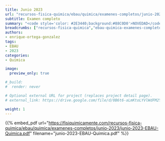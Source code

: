 ```yaml
---
title: Junio 2023
url: "recursos-fisica-quimica/ebau/quimica/examenes-completos/junio-2023"
subtitle: Examen completo
summary: "<code style='color: #2E3440;background:#88C0D0'>NOVEDAD</code><br>Examen completo de EBAU Química."  # Add a page description.
breadcrumbs: ["recursos-fisica-quimica","ebau-quimica-examenes-completos"]
authors:
- enrique-ortega-gonzalez
tags:
- EBAU
- 2023
categories:
- Química

image:
  preview_only: true

#_build:
#  render: never

# Optional external URL for project (replaces project detail page).
# external_link: https://drive.google.com/file/d/0B6t6-aLmKtoLYVlWdFM2Ym5fV28/view

weight: 1
---
```


{{% embed_pdf url="https://fisiquimicamente.com/recursos-fisica-quimica/ebau/quimica/examenes-completos/junio-2023/junio-2023-EBAU-Quimica.pdf" filename="junio-2023-EBAU-Quimica.pdf" %}}